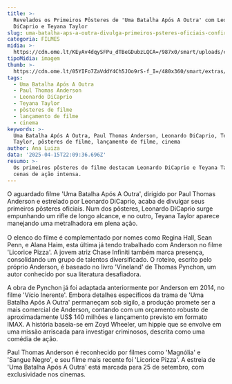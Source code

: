 ```yaml
---
title: >-
  Revelados os Primeiros Pôsteres de 'Uma Batalha Após A Outra' com Leonardo
  DiCaprio e Teyana Taylor
slug: uma-batalha-aps-a-outra-divulga-primeiros-psteres-oficiais-confira
categoria: FILMES
midia: >-
  https://cdn.ome.lt/KEyAv4dqySFPu_dTBeGDubzLQCA=/987x0/smart/uploads/conteudo/fotos/Design_sem_nome_-_2025-04-15T183515.845.png
tipoMidia: imagem
thumb: >-
  https://cdn.ome.lt/05YIFo7ZaVddY4Ch5JOo9rS-f_I=/480x360/smart/extras/conteudos/Design_sem_nome_-_2025-04-15T183515.845.png
tags:
  - Uma Batalha Após A Outra
  - Paul Thomas Anderson
  - Leonardo DiCaprio
  - Teyana Taylor
  - pôsteres de filme
  - lançamento de filme
  - cinema
keywords: >-
  Uma Batalha Após A Outra, Paul Thomas Anderson, Leonardo DiCaprio, Teyana
  Taylor, pôsteres de filme, lançamento de filme, cinema
author: Ana Luiza
data: '2025-04-15T22:09:36.696Z'
resumo: >-
  Os primeiros pôsteres do filme destacam Leonardo DiCaprio e Teyana Taylor em
  cenas de ação intensa.
---
```


O aguardado filme 'Uma Batalha Após A Outra', dirigido por Paul Thomas Anderson e estrelado por Leonardo DiCaprio, acaba de divulgar seus primeiros pôsteres oficiais. Num dos pôsteres, Leonardo DiCaprio surge empunhando um rifle de longo alcance, e no outro, Teyana Taylor aparece manejando uma metralhadora em plena ação.

<blockquote class="instagram-media" data-instgrm-permalink="https://www.instagram.com/p/DIegiGjyUzf/captioned/" data-instgrm-version="14" style="width:100%; max-width:540px; margin:1rem auto;"></blockquote>

O elenco do filme é complementado por nomes como Regina Hall, Sean Penn, e Alana Haim, esta última já tendo trabalhado com Anderson no filme 'Licorice Pizza'. A jovem atriz Chase Infiniti também marca presença, consolidando um grupo de talentos diversificado. O roteiro, escrito pelo próprio Anderson, é baseado no livro 'Vineland' de Thomas Pynchon, um autor conhecido por sua literatura desafiadora.

A obra de Pynchon já foi adaptada anteriormente por Anderson em 2014, no filme 'Vício Inerente'. Embora detalhes específicos da trama de 'Uma Batalha Após A Outra' permaneçam sob sigilo, a produção promete ser a mais comercial de Anderson, contando com um orçamento robusto de aproximadamente US$ 140 milhões e lançamento previsto em formato IMAX. A história baseia-se em Zoyd Wheeler, um hippie que se envolve em uma missão arriscada para investigar criminosos, descrita como uma comédia de ação.

Paul Thomas Anderson é reconhecido por filmes como 'Magnólia' e 'Sangue Negro', e seu filme mais recente foi 'Licorice Pizza'. A estreia de 'Uma Batalha Após A Outra' está marcada para 25 de setembro, com exclusividade nos cinemas.
